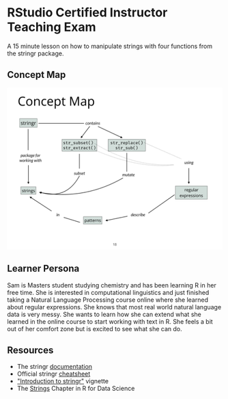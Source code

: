 # RStudio Certified Instructor Teaching Exam

A 15 minute lesson on how to manipulate strings with four functions from the stringr package.

## Concept Map

![](img/concept-map.png)

## Learner Persona

Sam is Masters student studying chemistry and has been learning R in her free time. She is interested in computational linguistics and just finished taking a Natural Language Processing course online where she learned about regular expressions. She knows that most real world natural language data is very messy. She wants to learn how she can extend what she learned in the online course to start working with text in R. She feels a bit out of her comfort zone but is excited to see what she can do.


## Resources

* The stringr [documentation](https://stringr.tidyverse.org/reference/index.html)
* Official stringr [cheatsheet](stringr-cheatsheet.pdf)
* ["Introduction to stringr"](https://stringr.tidyverse.org/articles/stringr.html) vignette
* The [Strings](https://r4ds.had.co.nz/strings.html) Chapter in R for Data Science


